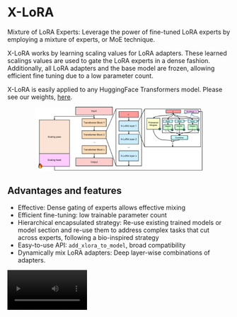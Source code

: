 # X-LoRA
Mixture of LoRA Experts: Leverage the power of fine-tuned LoRA experts by employing a mixture of experts, or MoE technique.

X-LoRA works by learning scaling values for LoRA adapters. These learned scalings values are used to
gate the LoRA experts in a dense fashion. Additionally, all LoRA adapters and the base model are frozen, allowing efficient fine tuning due to a low parameter count.

X-LoRA is easily applied to any HuggingFace Transformers model. Please see our weights, [here](https://huggingface.co/lamm-mit/x-lora).

<p align="center">
    <img src="./res/general_arch_v5.png" alt="General Architecture" width=75%/>
</p>

## Advantages and features
- Effective: Dense gating of experts allows effective mixing
- Efficient fine-tuning: low trainable parameter count
- Hierarchical encapsulated strategy: Re-use existing trained models or model section and re-use them to address complex tasks that cut across experts, following a bio-inspired strategy 
- Easy-to-use API: `add_xlora_to_model`, broad compatibility 
- Dynamically mix LoRA adapters: Deep layer-wise combinations of adapters.

<video src="/res/cropped_movie.mp4" width=180/>

See the [examples](examples) folder for some examples of how to get started with X-LoRA.

## Examples
Excerpt from [this](./examples/simple.ipynb) example.

- [Converting a model](README.md#converting-a-model)
- [Loading a trained X-LoRA model *trained without trainable adapters* from scratch](README.md#loading-a-trained-x-lora-model-trained-without-trainable-adapters-from-scratch)
- [Loading a trained X-LoRA model *trained with trainable adapters* from scratch](README.md#loading-a-trained-x-lora-model-trained-with-trainable-adapters-from-scratch)
- [Loading a trained X-LoRA model with a convenience function](README.md#loading-a-trained-x-lora-model-with-a-convenience-function)
- [Scalings logging](README.md#scalings-logging)
- [Trainable parameters](README.md#trainable-parameters)
- [Setting trainability of adapters dynamically](README.md#setting-trainability-of-adapters-dynamically)
- [Setting and resetting the scaling pass value](README.md#setting-and-resetting-the-scaling-pass-value)

### Converting a model
```python
import torch
import xlora
from transformers import AutoConfig, AutoModelForCausalLM # type: ignore

model = AutoModelForCausalLM.from_pretrained(
    "mistralai/Mistral-7B-Instruct-v0.1",
    trust_remote_code=True,
    use_flash_attention_2=False,
    device_map="cuda:0",
    torch_dtype=torch.bfloat16,
)

config = AutoConfig.from_pretrained(
    "mistralai/Mistral-7B-Instruct-v0.1",
    trust_remote_code=True,
    use_flash_attention_2=False,
    device_map="auto",
)

### Convert the model to X-LoRA
model_created = xlora.add_xlora_to_model(
    model=model,
    xlora_config=xlora.xLoRAConfig(config.hidden_size, xlora_depth=8, device=torch.device("cuda")),
    verbose=True,
    adapters={
        "adapter_1": "./path/to/the/checkpoint_adapter_1/",
        "adapter_2": "./path/to/the/checkpoint_adapter_2/",
        "adapter_n": "./path/to/the/checkpoint_adapter_3/",
    },
)
```

### Loading a trained X-LoRA model *trained without trainable adapters* from scratch
```python
import torch
import xlora
from transformers import AutoConfig, AutoModelForCausalLM # type: ignore

model = AutoModelForCausalLM.from_pretrained(
    "mistralai/Mistral-7B-Instruct-v0.1",
    trust_remote_code=True,
    use_flash_attention_2=False,
    device_map="cuda:0",
    torch_dtype=torch.bfloat16,
)

config = AutoConfig.from_pretrained(
    "mistralai/Mistral-7B-Instruct-v0.1",
    trust_remote_code=True,
    use_flash_attention_2=False,
    device_map="auto",
)

model_created = xlora.from_pretrained(
    "./path/to/saved/model",
    model,
    {
        "adapter_1": "./path/to/the/checkpoint/",
        "adapter_2": "./path/to/the/checkpoint/",
        "adapter_n": "./path/to/the/checkpoint/",
    },
    "cuda",
)
```

### Loading a trained X-LoRA model *trained with trainable adapters* from scratch
```python
import torch
import xlora
from transformers import AutoConfig, AutoModelForCausalLM # type: ignore

model = AutoModelForCausalLM.from_pretrained(
    "mistralai/Mistral-7B-Instruct-v0.1",
    trust_remote_code=True,
    use_flash_attention_2=False,
    device_map="cuda:0",
    torch_dtype=torch.bfloat16,
)

config = AutoConfig.from_pretrained(
    "mistralai/Mistral-7B-Instruct-v0.1",
    trust_remote_code=True,
    use_flash_attention_2=False,
    device_map="auto",
)

model_created = xlora.from_pretrained(
    "./path/to/saved/model",
    model,
    ["adapter_1", "adapter_2", "adapter_n"],
    "cuda",
)
```

### Loading a trained X-LoRA model with a convenience function
```python
import torch
from xlora.xlora_utils import load_model  # type: ignore

XLoRA_model_name = "XLoRA/checkpoint-XYZ/"

model_loaded, tokenizer = load_model(
    model_name="HuggingFaceH4/zephyr-7b-beta",
    device="cuda:0",
    dtype=torch.bfloat16,
    fine_tune_model_name=XLoRA_model_name,
    adapters={
        "adapter_1": "./path/to/the/checkpoint/",
        "adapter_2": "./path/to/the/checkpoint/",
        "adapter_n": "./path/to/the/checkpoint/",
    },
)
```

### Scalings logging
```python
model: xLoRAModel = ... # Load the model

# Enable scalings logging and begin a log
model.enable_scalings_logging()

# Run forward passes to accumulate a log

# Write the log to a file, or multiple.
model.flush_log_scalings("./path/to/output/file")

# Get a shallow copy of the scalings
log_copy = model.get_scalings_log()

# Disable scalings logging and clear the log
model.disable_scalings_logging()

# Get the latest scalings prediction
scalings_pred = model.get_latest_scalings()

# Load the scalings log from a file, or multiple automatically.
loaded_log = xlora.xlora_utils.load_scalings_log("./path/to/output/file", verbose=True)
```

### Trainable parameters
```python
model: xLoRAModel = ... # Load the model

num_trainable, num_all_params = model.get_nb_trainable_parameters()

model.print_trainable_parameters()
```

### Setting trainability of adapters dynamically
```python
model: xLoRAModel = ... # Load the model

# Use trainable adapters: mark all adapters as trainable
model.set_use_trainable_adapters(True)

# Get the current status of the trainable adapters, in this case returning True
model.get_use_trainable_adapters()
```

### Setting and resetting the scaling pass value
```python
model: xLoRAModel = ... # Load the model

# Set the scaling pass value to 0, meaning that no adapters will contribute to the scaling pass output
model.set_scaling_pass_value(0)

# Allow the model to use the default scaling pass value
model.set_scaling_pass_value(None)
```

## API
The X-LoRA API is composed of 3 parts: the "Global API", the "Model API" and the "Utility API". Generally the global API is used to create X-LoRA models and the model API is used to interface with the models while the Utility API provides useful utility functions.

- [Global API](README.md#global-api): `xlora.*`
  - `xlora.add_xlora_to_model`
  - `xlora.from_pretrained`
- [Utility API](README.md#utility-api): `xlora.xlora_utils.*`
  - `xlora.xlora_utils.load_scalings_log`
  - `xlora.xlora_utils.load_model`
- [Model API](README.md#model-api): `xLoraModel.*`
  - [Scalings](README.md#scalings-1)
    - `xLoraModel.disable_scalings_logging`
    - `xLoraModel.enable_scalings_logging`
    - `xLoraModel.flush_log_scalings`
    - `xLoraModel.get_scalings_log`
  - [Trainable parameters](README.md#trainable-parameters-1)
    - `xLoraModel.get_nb_trainable_parameters`
    - `xLoraModel.print_trainable_parameters`
  - [Trainable adapters](README.md#setting-the-trainable-adapters)
    - `xLoraModel.set_use_trainable_adapters`
    - `xLoraModel.get_use_trainable_adapters`
  - [Scalings](README.md#scalings-1)
    - `xLoraModel.set_scaling_pass_value`
    - `xLoraModel.get_latest_scalings`

### X-LoRA Config
The X-LoRA Config saves the full configuration of an X-LoRA model.
```python
Args:
    hidden_size (`int`):
        Hidden size of the base model.
    device (`torch.device`):
        Device for the X-LoRA classifier.
    enable_softmax (`bool`, *optional*, defaults to `True`):
        Enable softmax application for the X-LoRA classifier.
    enable_softmax_topk (`bool`, *optional*, defaults to `False`):
        Enable softmax application for the top-k LoRA adapters. Mutually exclusive to `enable_softmax` and must only be set if `top_k_lora` is.
    softmax_temperature (`float`, *optional*, defaults to 1.0):
        Softmax temperature, lower yields sharper predictions
    layerwise_scalings (`bool`, *optional*, defaults to `False`):
        Generate scalings for each layer.
    top_k_lora (`int`, *optional*, defaults to None):
        Sparsely select the top_k LoRA experts instead of the default dense method.
    xlora_depth (`int`, *optional*, defaults to 1):
        Depth of the X-LoRA classifier.
    xlora_size (`int`, *optional*, defaults to 2048):
        Hidden size of the X-LoRA classifier, irrelevant if `xlora_depth=1`.
    enable_relu_and_dropout (`bool`, *optional*, defaults to `False`):
        Enable ReLU activation and Dropout application of the X-LoRA classifier.
    use_bias (`bool`, *optional*, defaults to `True`):
        Enable bias in X-LoRA classifier.
    xlora_dropout_p (`float`, *optional*, defaults to 0.2):
        Dropout probability of the X-LoRA classifier, irrelevant if `xlora_depth=1` or `enable_relu_and_dropout=True`.
    stop_token_id (`int`, *optional*):
        The id of the stop token for the input. If this is None, the sequence length is calculated using the attention mask.
    use_trainable_adapters (`bool`, *optional*, defaults to False):
        Make the adapters trainable.
    scaling_pass_value (`float`, *optional*, defaults to 0):
        Scaling pass value.
```

### Global API
- `xlora.add_xlora_to_model(model: PreTrainedModel, xlora_config: xLoRAConfig, adapters: Dict[str, str], verbose: bool) -> xLoraModel`
  - Convert a model to an xLoraModel, instantiating the classifier and adapters.
- `xlora.from_pretrained(load_directory: str, model: PreTrainedModel, adapters: Union[List[str], Dict[str, str]], verbose: bool, device: str, from_safetensors: bool = True, hf_hub_subdir: Optional[str] = None) -> xLoraModel`
  - Load the X-LoRA classifier and potentially adapters. This should be called after an X-LoRA classifier has been trained.

### Utility API
- `xlora.xlora_utils.load_scalings_log(path: str, verbose: bool = False) -> List[torch.Tensor]`
  - Load the scalings log, with awareness to the two types.
- `xlora.xlora_utils.load_model(model_name: str, fine_tune_model_name: str, device: str, dtype: torch.dtype, adapters: Dict[str, str], use_flash_attention_2: bool = False, load_xlora: bool = False, verbose: bool = False, use_cache: bool = False, hf_hub_subdir: Optional[str] = None) -> Tuple[Union[AutoModelForCausalLM, xLoRAModel], Union[PreTrainedTokenizer, PreTrainedTokenizerFast]`
  - Convenience function to load a model, converting it to X-LoRA if specified.

### Model API
#### Scalings
- `xLoraModel.disable_scalings_logging()`
  - Disable scalings logging, clearing the log.
- `xLoraModel.enable_scalings_logging()`
  - Enable scalings logging. Each time a forward pass occurs, the predicted scalings will be logged.
- `xLoraModel.flush_log_scalings(path: str)`
  - Write the scalings log (a tensor of shape (num_logged, batch_size, seq_len, n_layers, n_classes)) to the specified path.
    If the tensor cannot be constructed, multiple files are written containing tensors of shape
    (num_logged, batch_size, seq_len, n_layers, n_classes) such that each file contains one sequence length. Additionally a JSON
    file is outputted containing the mapping from each sequence log file to the index of the contained tensor so that one may reconstruct
    the log order.
    The file specified should not contain an extension.
- `xLoraModel.get_scalings_log(self) -> List[Tensor]`
  - Returns a shallow (only copying the list itself not the tensors) copy of the list containing the scalings log. Editing the list does not change the underlying log.
    The tensors are of shape (batch_size, seq_len, n_layers, n_classes). The seq_len dim may vary with input dimension.
#### Trainable parameters
- `xLoraModel.get_nb_trainable_parameters() -> Tuple[int, int]`
  - Return a tuple `(num_trainable, num_all_params)`
- `xLoraModel.print_trainable_parameters()`
  - Print the trainable and non-trainable parameters for the given model, including with the X-LoRA components.
#### Setting the trainable adapters
- `xLoraModel.set_use_trainable_adapters(use_trainable_adapters: bool)`
  - Set the trainability of the adapters. This is reflected in the config.
- `xLoraModel.get_use_trainable_adapters(self) -> bool`
  - Get the trainable or not trainable state of the adapters.
#### Scalings
- `xLoraModel.set_scaling_pass_value(self, value: Union[Number, None])`
  - Manually set the scalings to a specific value during the scaling pass, forever. Call this function with None to enable the default scalings. This is reflected in the config.
- `xLoraModel.get_latest_scalings(self) -> Optional[Tensor]`
  - Returns the latest scalings prediction, or None if no scalings have been predicted. The tensor is of shape (batch_size, seq_len, n_layers, n_classes).

## Installation
Pending a pip release, `git clone` this repository and run `pip install -e .`.

## Original paper and citation

Cite this work as:
```bibtex
@article{Buehler_XLoRA_2024,
    title   = {X-LoRA: Mixture of Low-Rank Adapter Experts, a Flexible Framework for Large Language Models with Applications in Protein Mechanics and Design},
    author  = {E.L. Buehler, M.J. Buehler},
    journal = {},
    year    = {2024},
    volume  = {},
    pages   = {},
    url     = {https://arxiv.org/abs/XXXX.YYYYY}
}
```

## Contributing
Please run `make style` before submitting a PR.

